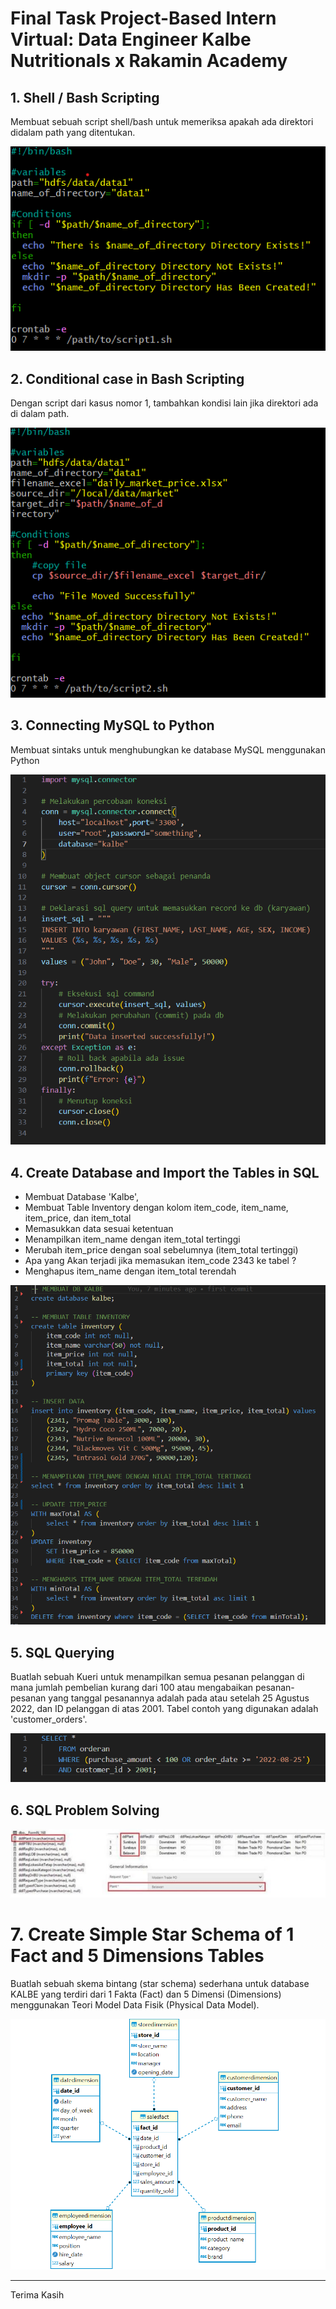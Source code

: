 # Final Task Project-Based Intern Virtual: Data Engineer Kalbe Nutritionals x Rakamin Academy

## 1. Shell / Bash Scripting
Membuat sebuah script shell/bash untuk memeriksa apakah ada direktori didalam path yang ditentukan.

![image](https://github.com/raflihs/vix-kalbe-data_engineer/blob/master/pictures/ss-script1.png)

## 2. Conditional case in Bash Scripting
Dengan script dari kasus nomor 1, tambahkan kondisi lain jika direktori ada di dalam path.

![image](https://github.com/raflihs/vix-kalbe-data_engineer/blob/master/pictures/ss-script2.png)

## 3. Connecting MySQL to Python
Membuat sintaks untuk menghubungkan ke database MySQL menggunakan Python

![image](https://github.com/raflihs/vix-kalbe-data_engineer/blob/master/pictures/ss-task3.png)

## 4. Create Database and Import the Tables in SQL
* Membuat Database 'Kalbe',
* Membuat Table Inventory dengan kolom item_code, item_name, item_price, dan item_total
* Memasukkan data sesuai ketentuan
* Menampilkan item_name dengan item_total tertinggi
* Merubah item_price dengan soal sebelumnya (item_total tertinggi)
* Apa yang Akan terjadi jika memasukan item_code 2343 ke tabel ? 
* Menghapus item_name dengan item_total terendah

![image](https://github.com/raflihs/vix-kalbe-data_engineer/blob/master/pictures/ss-task4.png)

## 5. SQL Querying
Buatlah sebuah Kueri untuk menampilkan semua pesanan pelanggan di mana jumlah pembelian kurang dari 100 atau mengabaikan pesanan-pesanan yang tanggal pesanannya adalah pada atau setelah 25 Agustus 2022, dan ID pelanggan di atas 2001. Tabel contoh yang digunakan adalah 'customer_orders'.

![image](https://github.com/raflihs/vix-kalbe-data_engineer/blob/master/pictures/ss-task5.png)

## 6. SQL Problem Solving

![image](https://github.com/raflihs/vix-kalbe-data_engineer/blob/master/pictures/ss-task6.png)

# 7. Create Simple Star Schema of 1 Fact and 5 Dimensions Tables
Buatlah sebuah skema bintang (star schema) sederhana untuk database KALBE yang terdiri dari 1 Fakta (Fact) dan 5 Dimensi (Dimensions) menggunakan Teori Model Data Fisik (Physical Data Model).

![image](https://github.com/raflihs/vix-kalbe-data_engineer/blob/master/pictures/star_schema.png)


___
Terima Kasih
